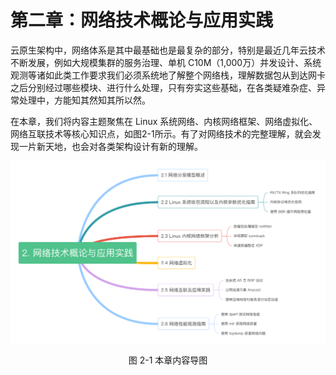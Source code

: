 # 第二章：网络技术概论与应用实践

云原生架构中，网络体系是其中最基础也是最复杂的部分，特别是最近几年云技术不断发展，例如大规模集群的服务治理、单机 C10M（1,000万）并发设计、系统观测等诸如此类工作要求我们必须系统地了解整个网络栈，理解数据包从到达网卡之后分别经过哪些模块、进行什么处理，只有夯实这些基础，在各类疑难杂症、异常处理中，方能知其然知其所以然。

在本章，我们将内容主题聚焦在 Linux 系统网络、内核网络框架、网络虚拟化、网络互联技术等核心知识点，如图2-1所示。有了对网络技术的完整理解，就会发现一片新天地，也会对各类架构设计有新的理解。

<div  align="center">
	<img src="../assets/network-summary.png" width = "680"  align=center />
	<p>图 2-1 本章内容导图 </p>
</div>

